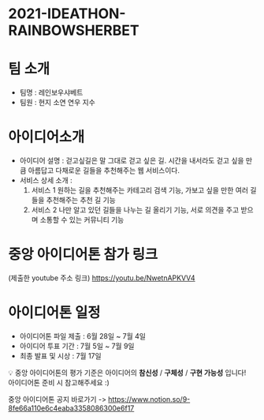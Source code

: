 # 2021-IDEATHON-RAINBOWSHERBET
# 팀 소개
- 팀명 : 레인보우샤베트
- 팀원 : 현지 소연 연우 지수

# 아이디어소개
- 아이디어 설명 : 걷고싶길은 말 그대로 걷고 싶은 길. 시간을 내서라도 걷고 싶을 만큼 아름답고 다채로운 길들을 추천해주는 웹 서비스이다.
- 서비스 상세 소개 :
  1. 서비스 1
  원하는 길을 추천해주는 카테고리 검색 기능, 가보고 싶을 만한 여러 길들을 추천해주는 추천 길 기능
  2. 서비스 2
  나만 알고 있던 길들을 나누는 길 올리기 기능, 서로 의견을 주고 받으며 소통할 수 있는 커뮤니티 기능

# 중앙 아이디어톤 참가 링크
(제출한 youtube 주소 링크)
https://youtu.be/NwetnAPKVV4

# 아이디어톤 일정
- 아이디어톤 파일 제출 : 6월 28일 ~ 7월 4일
- 아이디어 투표 기간 : 7월 5일 ~ 7월 9일
- 최종 발표 및 시상 : 7월 17일

:bulb: 중앙 아이디어톤의 평가 기준은 아이디어의 **참신성** / **구체성** / **구현 가능성** 입니다!<br>
아이디어톤 준비 시 참고해주세요 :)

중앙 아이디어톤 공지 바로가기 -> https://www.notion.so/9-8fe66a110e6c4eaba3358086300e6f17


